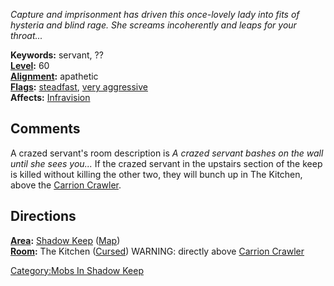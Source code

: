 *Capture and imprisonment has driven this once-lovely lady into fits of
hysteria and blind rage. She screams incoherently and leaps for your
throat...*

**Keywords:** servant, ??  
**[Level](Level "wikilink"):** 60  
**[Alignment](Alignment "wikilink"):** apathetic  
**[Flags](:Category:Mob_Types.md "wikilink"):**
[steadfast](Sentinel_Mobs.md "wikilink"), [very
aggressive](Aggressive_Mobs.md "wikilink")  
**Affects:** [Infravision](Infravision "wikilink")

## Comments

A crazed servant's room description is *A crazed servant bashes on the
wall until she sees you...* If the crazed servant in the upstairs
section of the keep is killed without killing the other two, they will
bunch up in The Kitchen, above the [Carrion
Crawler](Carrion_Crawler "wikilink").

## Directions

**[Area](:Category:Areas.md "wikilink"):** [Shadow
Keep](:Category:Shadow_Keep.md "wikilink")
([Map](Shadow_Keep_Map.md "wikilink"))  
**[Room](:Category:Rooms.md "wikilink"):** The Kitchen
([Cursed](Cursed_Rooms.md "wikilink")) WARNING: directly above [Carrion
Crawler](Carrion_Crawler "wikilink")

[Category:Mobs In Shadow Keep](Category:Mobs_In_Shadow_Keep "wikilink")
